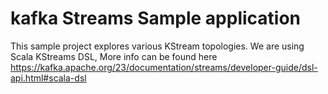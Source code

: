 # kafka Streams Sample application

This sample project explores various KStream topologies. We are using Scala KStreams DSL, More info can be found here https://kafka.apache.org/23/documentation/streams/developer-guide/dsl-api.html#scala-dsl




